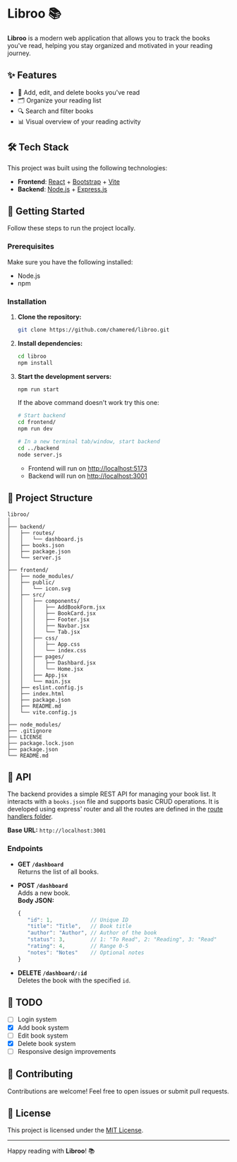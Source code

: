 # Libroo 📚

**Libroo** is a modern web application that allows you to track the books you've read, helping you stay organized and motivated in your reading journey.

## ✨ Features

- 📖 Add, edit, and delete books you've read  
- 🗂️ Organize your reading list  
- 🔍 Search and filter books  
- 📊 Visual overview of your reading activity

## 🛠️ Tech Stack

This project was built using the following technologies:

- **Frontend**: [React](https://reactjs.org/) + [Bootstrap](https://getbootstrap.com/) + [Vite](https://vitejs.dev/)  
- **Backend**: [Node.js](https://nodejs.org/) + [Express.js](https://expressjs.com/)

## 🚀 Getting Started

Follow these steps to run the project locally.

### Prerequisites

Make sure you have the following installed:

- Node.js
- npm

### Installation

1. **Clone the repository:**

   ```bash
   git clone https://github.com/chamered/libroo.git
   ```

2. **Install dependencies:**

   ```bash
   cd libroo
   npm install
   ```

3. **Start the development servers:**

   ```bash
   npm run start
   ```

   If the above command doesn't work try this one:

   ```bash
   # Start backend
   cd frontend/
   npm run dev

   # In a new terminal tab/window, start backend
   cd ../backend
   node server.js
   ```

   - Frontend will run on [http://localhost:5173](http://localhost:5173)  
   - Backend will run on [http://localhost:3001](http://localhost:3001)

## 📁 Project Structure

```
libroo/
│
├── backend/
│   ├── routes/
│   │   └── dashboard.js
│   ├── books.json
│   ├── package.json
│   └── server.js
│
├── frontend/
│   ├── node_modules/
│   ├── public/
│   │   └── icon.svg
│   ├── src/
│   │   ├── components/
│   │   │   ├── AddBookForm.jsx
│   │   │   ├── BookCard.jsx
│   │   │   ├── Footer.jsx
│   │   │   ├── Navbar.jsx
│   │   │   └── Tab.jsx
│   │   ├── css/
│   │   │   ├── App.css
│   │   │   └── index.css
│   │   ├── pages/
│   │   │   ├── Dashbard.jsx
│   │   │   └── Home.jsx
│   │   ├── App.jsx
│   │   └── main.jsx
│   ├── eslint.config.js
│   ├── index.html
│   ├── package.json
│   ├── README.md
│   └── vite.config.js
│
├── node_modules/
├── .gitignore
├── LICENSE
├── package.lock.json
├── package.json
└── README.md
```

## 📡 API
The backend provides a simple REST API for managing your book list. It interacts with a `books.json` file and supports basic CRUD operations. It is developed using express' router and all the routes are defined in the [route handlers folder](./backend/routes/).

**Base URL:** `http://localhost:3001`
### Endpoints
- **GET `/dashboard`**  
    Returns the list of all books.
    
- **POST `/dashboard`**  
    Adds a new book.  
    **Body JSON:**
     ```javascript
     {
        "id": 1,            // Unique ID
        "title": "Title",   // Book title
        "author": "Author", // Author of the book
        "status": 3,        // 1: "To Read", 2: "Reading", 3: "Read"
        "rating": 4,        // Range 0-5
        "notes": "Notes"    // Optional notes
     }
     ```
    
- **DELETE `/dashboard/:id`**  
    Deletes the book with the specified `id`.

## 📌 TODO

- [ ] Login system  
- [x] Add book system
- [ ] Edit book system
- [x] Delete book system 
- [ ] Responsive design improvements

## 🤝 Contributing

Contributions are welcome! Feel free to open issues or submit pull requests.

## 📄 License

This project is licensed under the [MIT License](LICENSE).

---

Happy reading with **Libroo**! 📚
